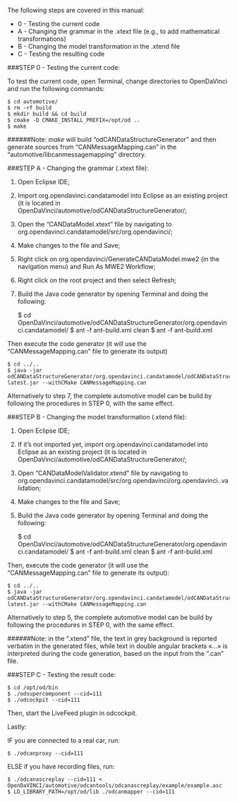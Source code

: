 The following steps are covered in this manual:

- 0 - Testing the current code
- A - Changing the grammar in the .xtext file (e.g., to add mathematical transformations)
- B - Changing the model transformation in the .xtend file
- C - Testing the resulting code


###STEP 0 - Testing the current code:

To test the current code, open Terminal, change directories to OpenDaVinci and run the following commands:

	$ cd automotive/
	$ rm -rf build 
	$ mkdir build && cd build
	$ cmake -D CMAKE_INSTALL_PREFIX=/opt/od ..
	$ make

######Note: *make* will build “odCANDataStructureGenerator” and then generate sources from “CANMessageMapping.can” in the “automotive/libcanmessagemapping” directory.


###STEP A - Changing the grammar (.xtext file):

1. Open Eclipse IDE;
2. Import org.opendavinci.candatamodel into Eclipse as an existing project (it is located in OpenDaVinci/automotive/odCANDataStructureGenerator/; 
3. Open the “CANDataModel.xtext” file by navigating to org.opendavinci.candatamodel/src/org.opendavinci/;
4. Make changes to the file and Save;
5. Right click on org.opendavinci/GenerateCANDataModel.mwe2 (in the navigation menu) and Run As MWE2 Workflow;
6. Right click on the root project and then select Refresh;
7. Build the Java code generator by opening Terminal and doing the following:

	$ cd OpenDaVinci/automotive/odCANDataStructureGenerator/org.opendavinci.candatamodel/
	$ ant -f ant-build.xml clean
	$ ant -f ant-build.xml
	
Then execute the code generator (it will use the “CANMessageMapping.can” file to generate its output)

	$ cd ../..
	$ java -jar odCANDataStructureGenerator/org.opendavinci.candatamodel/odCANDataStructureGenerator-latest.jar --withCMake CANMessageMapping.can


Alternatively to step 7, the complete automotive model can be build by following the procedures in STEP 0, with the same effect.
	


###STEP B - Changing the model transformation (.xtend file):

1. Open Eclipse IDE;
2. If it’s not imported yet, import org.opendavinci.candatamodel into Eclipse as an existing project (it is located in OpenDaVinci/automotive/odCANDataStructureGenerator/; 
3. Open “CANDataModelValidator.xtend” file by navigating to org.opendavinci.candatamodel/src/org.opendavinci/org.opendavinci..validation;
4. Make changes to the file and Save;
5. Build the Java code generator by opening Terminal and doing the following:

	$ cd OpenDaVinci/automotive/odCANDataStructureGenerator/org.opendavinci.candatamodel/
	$ ant -f ant-build.xml clean
	$ ant -f ant-build.xml
	
Then, execute the code generator (it will use the “CANMessageMapping.can” file to generate its output):

	$ cd ../..
	$ java -jar odCANDataStructureGenerator/org.opendavinci.candatamodel/odCANDataStructureGenerator-latest.jar --withCMake CANMessageMapping.can


Alternatively to step 5, the complete automotive model can be build by following the procedures in STEP 0, with the same effect.


######Note: in the “.xtend” file, the text in grey background is reported verbatim in the generated files, while text in double angular brackets «...» is interpreted during the code generation, based on the input from the “.can” file.


###STEP C - Testing the result code:

	$ cd /opt/od/bin
	$ ./odsupercomponent --cid=111
	$ ./odcockpit --cid=111 

Then, start the LiveFeed plugin in odcockpit. 

Lastly:

IF you are connected to a real car, run:

	$ ./odcanproxy --cid=111

ELSE if you have recording files, run:

	$ ./odcanascreplay --cid=111 < OpenDaVINCI/automotive/odcantools/odcanascreplay/example/example.asc
	$ LD_LIBRARY_PATH=/opt/od/lib ./odcanmapper --cid=111

